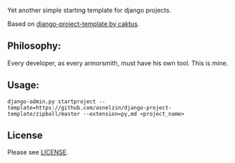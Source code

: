 Yet another simple starting template for django projects.

Based on [django-project-template by caktus](https://github.com/caktus/django-project-template).
 
## Philosophy:

Every developer, as every armorsmith, must have his own tool. This is mine.


## Usage:

    django-admin.py startproject --template=https://github.com/asnelzin/django-project-template/zipball/master --extension=py,md <project_name>


## License

Please see [LICENSE](https://github.com/asnelzin/django-project-template/blob/master/LICENSE).


